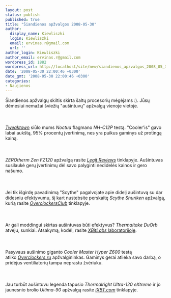 ```yaml
---
layout: post
status: publish
published: true
title: "Šiandienos apžvalgos 2008-05-30"
author:
  display_name: Kiewliszki
  login: Kiewliszki
  email: ervinas.r@gmail.com
  url: ''
author_login: Kiewliszki
author_email: ervinas.r@gmail.com
wordpress_id: 1882
wordpress_url: http://localhost/site/new/siandienos_apzvalgos_2008_05_30/
date: '2008-05-30 22:00:46 +0300'
date_gmt: '2008-05-30 22:00:46 +0300'
categories:
- Naujienos
---
```

<p>Šiandienos apžvalgų skiltis skirta šaltų procesorių mėgėjams :). Jūsų dėmesiui nemažai šviežių &quot;aušintuvų&quot; apžvalgų vienoje vietoje.<br />
<br><br />
<br><a class="ns" href="http://www.tweaktown.com/reviews/1439/noctua_nh_c12p_cpu_cooler/index.html"><i>Tweaktown</i></a> siūlo mums <i>Noctua</i> flagmano <i>NH-C12P</i> testą. &quot;Cooler'is&quot; gavo labai aukštą, 95% procentų įvertinimą, nes yra puikus gaminys už protingą kainą.<br />
<br><br />
<br><i>ZEROtherm Zen FZ120</i> apžvalgą rasite <a class="ns" href="http://www.legitreviews.com/article/716/1/"><i>Legit Reviews</i></a> tinklapyje. Aušintuvas susilaukė gerų įvertinimų dėl savo palyginti nedidelės kainos ir gero našumo.<br />
<br><br />
<br>Jei tik išgirdę pavadinimą &quot;Scythe&quot; pagalvojate apie didelį aušintuvą su dar didesniu efektyvumu, šį kart nustebsite perskaitę <i>Scythe Shuriken</i> apžvalgą, kurią rasite <a class="ns" href="http://www.overclockersclub.com/reviews/scythe_shruiken/"><i>OverclockersClub</i></a> tinklapyje.<br />
<br><br />
<br>Ar gali moddingui skirtas aušintuvas būti efektyvus? <i>Thermaltake DuOrb</i> atveju, sunkiai. Atsakymą, kodėl, rasite <a class="ns" href="http://www.xbitlabs.com/articles/coolers/display/thermaltake-duorb.html"><i>XBitLabs</i> laboratorijoje</a>.<br />
<br><br />
<br>Pasyvaus aušinimo giganto <i>Cooler Master Hyper Z600</i> testą atliko <a class="ns" href="http://www.overclockers.ru/lab/29327.shtml"><i>Overclockers.ru</i></a> apžvalgininkas. Gaminys gerai atlieka savo darbą, o pridėjus ventiliatorių tampa neprastu žvėriuku.<br />
<br><br />
<br>Jau turbūt aušintuvu legenda tapusio <i>Thermalright Ultra-120 eXtreme</i> ir jo jaunesnio brolio <i>Ultima-90</i> apžvalgą rasite <a class="ns" href="http://www.ixbt.com/cpu/thermalright-coolers-shootout-may2k8.shtml"><i>iXBT.com</i></a> tinklapyje.<br />
<br><br />
<br><br />
<br></p>
